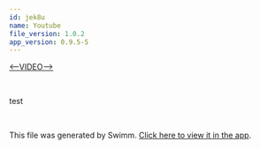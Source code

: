 ```yaml
---
id: jek8u
name: Youtube
file_version: 1.0.2
app_version: 0.9.5-5
---
```


[<--VIDEO-->](https://www.youtube.com/watch?v=GVsUOuSjvcg)

<br/>

test

<br/>

This file was generated by Swimm. [Click here to view it in the app](http://localhost:5000/repos/Z2l0aHViJTNBJTNBdGVzdC1naXRodWItYXBwJTNBJTNBc3dpbW1pbw==/docs/jek8u).